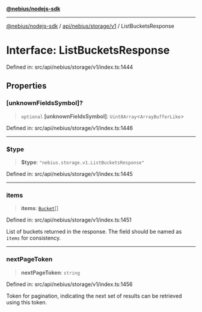 [**@nebius/nodejs-sdk**](../../../../../README.md)

---

[@nebius/nodejs-sdk](../../../../../README.md) / [api/nebius/storage/v1](../README.md) / ListBucketsResponse

# Interface: ListBucketsResponse

Defined in: src/api/nebius/storage/v1/index.ts:1444

## Properties

### \[unknownFieldsSymbol\]?

> `optional` **\[unknownFieldsSymbol\]**: `Uint8Array`\<`ArrayBufferLike`\>

Defined in: src/api/nebius/storage/v1/index.ts:1446

---

### $type

> **$type**: `"nebius.storage.v1.ListBucketsResponse"`

Defined in: src/api/nebius/storage/v1/index.ts:1445

---

### items

> **items**: [`Bucket`](Bucket.md)[]

Defined in: src/api/nebius/storage/v1/index.ts:1451

List of buckets returned in the response. The field should be named as `items` for consistency.

---

### nextPageToken

> **nextPageToken**: `string`

Defined in: src/api/nebius/storage/v1/index.ts:1456

Token for pagination, indicating the next set of results can be retrieved using this token.

